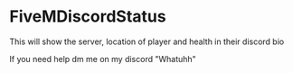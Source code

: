 # FiveMDiscordStatus
This will show the server, location of player and health in their discord bio


If you need help dm me on my discord "Whatuhh"
